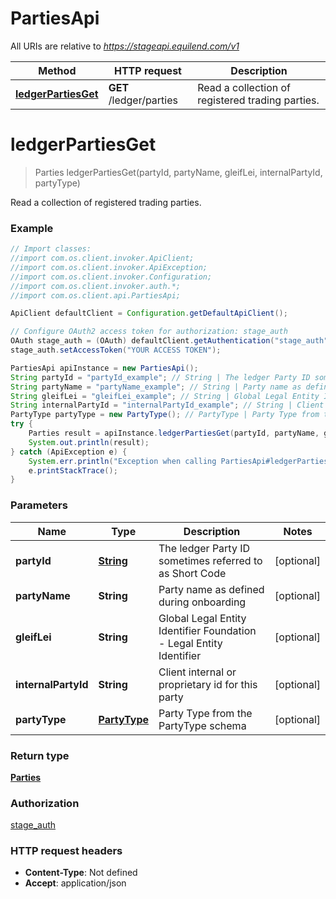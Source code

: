 # PartiesApi

All URIs are relative to *https://stageapi.equilend.com/v1*

Method | HTTP request | Description
------------- | ------------- | -------------
[**ledgerPartiesGet**](PartiesApi.md#ledgerPartiesGet) | **GET** /ledger/parties | Read a collection of registered trading parties.

<a name="ledgerPartiesGet"></a>
# **ledgerPartiesGet**
> Parties ledgerPartiesGet(partyId, partyName, gleifLei, internalPartyId, partyType)

Read a collection of registered trading parties.

### Example
```java
// Import classes:
//import com.os.client.invoker.ApiClient;
//import com.os.client.invoker.ApiException;
//import com.os.client.invoker.Configuration;
//import com.os.client.invoker.auth.*;
//import com.os.client.api.PartiesApi;

ApiClient defaultClient = Configuration.getDefaultApiClient();

// Configure OAuth2 access token for authorization: stage_auth
OAuth stage_auth = (OAuth) defaultClient.getAuthentication("stage_auth");
stage_auth.setAccessToken("YOUR ACCESS TOKEN");

PartiesApi apiInstance = new PartiesApi();
String partyId = "partyId_example"; // String | The ledger Party ID sometimes referred to as Short Code
String partyName = "partyName_example"; // String | Party name as defined during onboarding
String gleifLei = "gleifLei_example"; // String | Global Legal Entity Identifier Foundation - Legal Entity Identifier
String internalPartyId = "internalPartyId_example"; // String | Client internal or proprietary id for this party
PartyType partyType = new PartyType(); // PartyType | Party Type from the PartyType schema
try {
    Parties result = apiInstance.ledgerPartiesGet(partyId, partyName, gleifLei, internalPartyId, partyType);
    System.out.println(result);
} catch (ApiException e) {
    System.err.println("Exception when calling PartiesApi#ledgerPartiesGet");
    e.printStackTrace();
}
```

### Parameters

Name | Type | Description  | Notes
------------- | ------------- | ------------- | -------------
 **partyId** | [**String**](.md)| The ledger Party ID sometimes referred to as Short Code | [optional]
 **partyName** | **String**| Party name as defined during onboarding | [optional]
 **gleifLei** | **String**| Global Legal Entity Identifier Foundation - Legal Entity Identifier | [optional]
 **internalPartyId** | **String**| Client internal or proprietary id for this party | [optional]
 **partyType** | [**PartyType**](.md)| Party Type from the PartyType schema | [optional]

### Return type

[**Parties**](Parties.md)

### Authorization

[stage_auth](../README.md#stage_auth)

### HTTP request headers

 - **Content-Type**: Not defined
 - **Accept**: application/json


